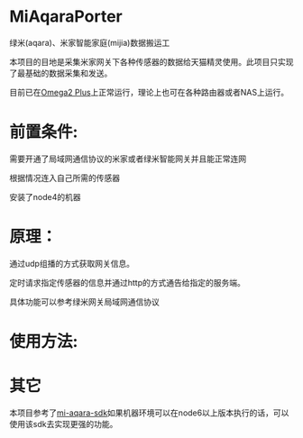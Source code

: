 # MiAqaraPorter

绿米(aqara)、米家智能家庭(mijia)数据搬运工

本项目的目地是采集米家网关下各种传感器的数据给天猫精灵使用。此项目只实现了最基础的数据采集和发送。

目前已在[Omega2 Plus](https://onion.io/)上正常运行，理论上也可在各种路由器或者NAS上运行。


# 前置条件:

需要开通了局域网通信协议的米家或者绿米智能网关并且能正常连网

根据情况连入自己所需的传感器

安装了node4的机器


# 原理：

通过udp组播的方式获取网关信息。

定时请求指定传感器的信息并通过http的方式通告给指定的服务端。

具体功能可以参考绿米网关局域网通信协议

# 使用方法:

# 其它

本项目参考了[mi-aqara-sdk](https://github.com/zzyss86/mi-aqara-sdk)如果机器环境可以在node6以上版本执行的话，可以使用该sdk去实现更强的功能。
